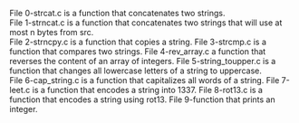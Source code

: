 File 0-strcat.c is a function that concatenates two strings.  
File 1-strncat.c is a function that concatenates two strings that will use at most n bytes from src.  
File 2-strncpy.c is a function that copies a string.
File 3-strcmp.c is a function that compares two strings.
File 4-rev_array.c a function that reverses the content of an array of integers.
File 5-string_toupper.c is a function that changes all lowercase letters of a string to uppercase.  
File 6-cap_string.c is a function that capitalizes all words of a string.
File 7-leet.c is a function that encodes a string into 1337.
File 8-rot13.c is a function that encodes a string using rot13.
File 9-function that prints an integer.  